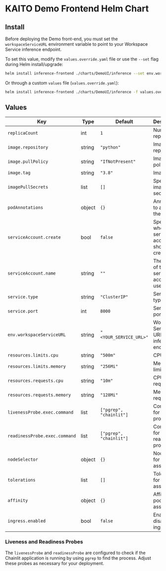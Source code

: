 # KAITO Demo Frontend Helm Chart
## Install
Before deploying the Demo front-end, you must set the `workspaceServiceURL` environment variable to point to your Workspace Service inference endpoint.

To set this value, modify the `values.override.yaml` file or use the `--set` flag during Helm install/upgrade:

```bash
helm install inference-frontend ./charts/DemoUI/inference --set env.workspaceServiceURL="http://<CLUSTER_IP>:80"
```

Or through a custom `values` file (`values.override.yaml`): 
```bash
helm install inference-frontend ./charts/DemoUI/inference -f values.override.yaml
```

## Values

| Key                           | Type   | Default                 | Description                                           |
|-------------------------------|--------|-------------------------|-------------------------------------------------------|
| `replicaCount`                | int    | `1`                     | Number of replicas                                    |
| `image.repository`            | string | `"python"`              | Image repository                                      |
| `image.pullPolicy`            | string | `"IfNotPresent"`        | Image pull policy                                     |
| `image.tag`                   | string | `"3.8"`                 | Image tag                                             |
| `imagePullSecrets`            | list   | `[]`                    | Specify image pull secrets                            |
| `podAnnotations`              | object | `{}`                    | Annotations to add to the pod                         |
| `serviceAccount.create`       | bool   | `false`                 | Specifies whether a service account should be created |
| `serviceAccount.name`         | string | `""`                    | The name of the service account to use                |
| `service.type`                | string | `"ClusterIP"`           | Service type                                          |
| `service.port`                | int    | `8000`                  | Service port                                          |
| `env.workspaceServiceURL`     | string | `"<YOUR_SERVICE_URL>"`  | Workspace Service URL for the inference endpoint      |
| `resources.limits.cpu`        | string | `"500m"`                | CPU limit                                             |
| `resources.limits.memory`     | string | `"256Mi"`               | Memory limit                                          |
| `resources.requests.cpu`      | string | `"10m"`                 | CPU request                                           |
| `resources.requests.memory`   | string | `"128Mi"`               | Memory request                                        |
| `livenessProbe.exec.command`  | list   | `["pgrep", "chainlit"]` | Command for liveness probe                            |
| `readinessProbe.exec.command` | list   | `["pgrep", "chainlit"]` | Command for readiness probe                           |
| `nodeSelector`                | object | `{}`                    | Node labels for pod assignment                        |
| `tolerations`                 | list   | `[]`                    | Tolerations for pod assignment                        |
| `affinity`                    | object | `{}`                    | Affinity for pod assignment                           |
| `ingress.enabled`             | bool   | `false`                 | Enable or disable ingress                             |

### Liveness and Readiness Probes

The `livenessProbe` and `readinessProbe` are configured to check if the Chainlit application is running by using `pgrep` to find the process. Adjust these probes as necessary for your deployment.
